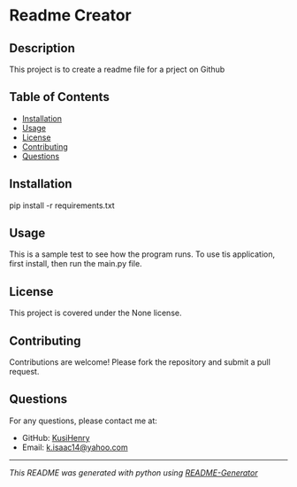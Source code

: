 # Readme Creator



## Description

This project is to create a readme file for a prject on Github

## Table of Contents
- [Installation](#installation)
- [Usage](#usage)
- [License](#license)
- [Contributing](#contributing)
- [Questions](#questions)

## Installation

pip install -r requirements.txt

## Usage

This is a sample test to see how the program runs. To use tis application, first install, then run the main.py file. 

## License

This project is covered under the None license.

## Contributing

Contributions are welcome! Please fork the repository and submit a pull request.

## Questions

For any questions, please contact me at:

- GitHub: [KusiHenry](https://github.com/KusiHenry)
- Email: k.isaac14@yahoo.com

---

_This README was generated with python using [README-Generator](https://github.com/yourusername/readme-generator)_
